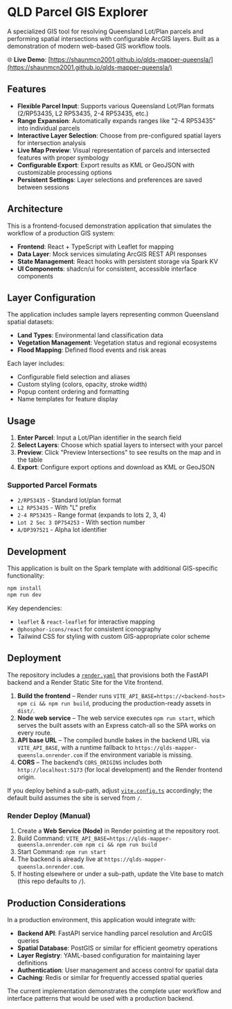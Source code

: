 # QLD Parcel GIS Explorer

A specialized GIS tool for resolving Queensland Lot/Plan parcels and performing spatial intersections with configurable ArcGIS layers. Built as a demonstration of modern web-based GIS workflow tools.

🌐 **Live Demo**: [https://shaunmcn2001.github.io/qlds-mapper-queensla/](https://shaunmcn2001.github.io/qlds-mapper-queensla/) 

## Features

- **Flexible Parcel Input**: Supports various Queensland Lot/Plan formats (2/RP53435, L2 RP53435, 2-4 RP53435, etc.)
- **Range Expansion**: Automatically expands ranges like "2-4 RP53435" into individual parcels
- **Interactive Layer Selection**: Choose from pre-configured spatial layers for intersection analysis
- **Live Map Preview**: Visual representation of parcels and intersected features with proper symbology
- **Configurable Export**: Export results as KML or GeoJSON with customizable processing options
- **Persistent Settings**: Layer selections and preferences are saved between sessions

## Architecture

This is a frontend-focused demonstration application that simulates the workflow of a production GIS system:

- **Frontend**: React + TypeScript with Leaflet for mapping
- **Data Layer**: Mock services simulating ArcGIS REST API responses
- **State Management**: React hooks with persistent storage via Spark KV
- **UI Components**: shadcn/ui for consistent, accessible interface components

## Layer Configuration

The application includes sample layers representing common Queensland spatial datasets:

- **Land Types**: Environmental land classification data
- **Vegetation Management**: Vegetation status and regional ecosystems
- **Flood Mapping**: Defined flood events and risk areas

Each layer includes:
- Configurable field selection and aliases
- Custom styling (colors, opacity, stroke width)
- Popup content ordering and formatting
- Name templates for feature display

## Usage

1. **Enter Parcel**: Input a Lot/Plan identifier in the search field
2. **Select Layers**: Choose which spatial layers to intersect with your parcel
3. **Preview**: Click "Preview Intersections" to see results on the map and in the table
4. **Export**: Configure export options and download as KML or GeoJSON

### Supported Parcel Formats

- `2/RP53435` - Standard lot/plan format
- `L2 RP53435` - With "L" prefix
- `2-4 RP53435` - Range format (expands to lots 2, 3, 4)
- `Lot 2 Sec 3 DP754253` - With section number
- `A/DP397521` - Alpha lot identifier

## Development

This application is built on the Spark template with additional GIS-specific functionality:

```bash
npm install
npm run dev
```

Key dependencies:
- `leaflet` & `react-leaflet` for interactive mapping
- `@phosphor-icons/react` for consistent iconography
- Tailwind CSS for styling with custom GIS-appropriate color scheme

## Deployment

The repository includes a [`render.yaml`](render.yaml) that provisions both the FastAPI backend and a Render Static Site for the Vite frontend.

1. **Build the frontend** – Render runs `VITE_API_BASE=https://<backend-host> npm ci && npm run build`, producing the production-ready assets in `dist/`.
2. **Node web service** – The web service executes `npm run start`, which serves the built assets with an Express catch-all so the SPA works on every route.
3. **API base URL** – The compiled bundle bakes in the backend URL via `VITE_API_BASE`, with a runtime fallback to `https://qlds-mapper-queensla.onrender.com` if the environment variable is missing.
4. **CORS** – The backend’s `CORS_ORIGINS` includes both `http://localhost:5173` (for local development) and the Render frontend origin.

If you deploy behind a sub-path, adjust [`vite.config.ts`](vite.config.ts) accordingly; the default build assumes the site is served from `/`.

### Render Deploy (Manual)

1. Create a **Web Service (Node)** in Render pointing at the repository root.
2. Build Command: `VITE_API_BASE=https://qlds-mapper-queensla.onrender.com npm ci && npm run build`
3. Start Command: `npm run start`
4. The backend is already live at `https://qlds-mapper-queensla.onrender.com`.
5. If hosting elsewhere or under a sub-path, update the Vite base to match (this repo defaults to `/`).

## Production Considerations

In a production environment, this application would integrate with:

- **Backend API**: FastAPI service handling parcel resolution and ArcGIS queries
- **Spatial Database**: PostGIS or similar for efficient geometry operations
- **Layer Registry**: YAML-based configuration for maintaining layer definitions
- **Authentication**: User management and access control for spatial data
- **Caching**: Redis or similar for frequently accessed spatial queries

The current implementation demonstrates the complete user workflow and interface patterns that would be used with a production backend.
